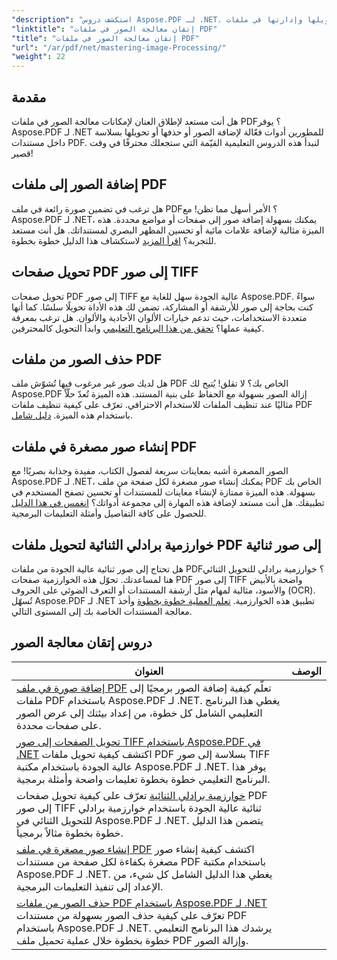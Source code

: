 ```yaml
---
"description": "استكشف دروس Aspose.PDF لـ .NET. أتقن إضافة الصور وتحويلها وإدارتها في ملفات PDF باستخدام أدلة سهلة الاستخدام ومُحسّنة لمحركات البحث وأمثلة برمجية."
"linktitle": "إتقان معالجة الصور في ملفات PDF"
"title": "إتقان معالجة الصور في ملفات PDF"
"url": "/ar/pdf/net/mastering-image-Processing/"
"weight": 22
---
```


## مقدمة

هل أنت مستعد لإطلاق العنان لإمكانات معالجة الصور في ملفات PDF؟ يوفر Aspose.PDF لـ .NET للمطورين أدوات فعّالة لإضافة الصور أو حذفها أو تحويلها بسلاسة داخل مستندات PDF. لنبدأ هذه الدروس التعليمية القيّمة التي ستجعلك محترفًا في وقت قصير!

## إضافة الصور إلى ملفات PDF  

هل ترغب في تضمين صورة رائعة في ملف PDF؟ الأمر أسهل مما تظن! مع Aspose.PDF لـ .NET، يمكنك بسهولة إضافة صور إلى صفحات أو مواضع محددة. هذه الميزة مثالية لإضافة علامات مائية أو تحسين المظهر البصري لمستنداتك. هل أنت مستعد للتجربة؟ [اقرأ المزيد](./adding-image/) لاستكشاف هذا الدليل خطوة بخطوة.

## تحويل صفحات PDF إلى صور TIFF  

تحويل صفحات PDF إلى صور TIFF عالية الجودة سهل للغاية مع Aspose.PDF. سواءً كنت بحاجة إلى صور للأرشفة أو المشاركة، تضمن لك هذه الأداة تحويلًا سلسًا. كما أنها متعددة الاستخدامات، حيث تدعم خيارات الألوان الأحادية والألوان. هل ترغب بمعرفة كيفية عملها؟ [تحقق من هذا البرنامج التعليمي](./convert-pages-to-tiff-images/) وابدأ التحويل كالمحترفين.

## حذف الصور من ملفات PDF  

هل لديك صور غير مرغوب فيها تُشوّش ملف PDF الخاص بك؟ لا تقلق! يُتيح لك Aspose.PDF إزالة الصور بسهولة مع الحفاظ على بنية المستند. هذه الميزة تُعدّ حلّاً مثاليًا عند تنظيف الملفات للاستخدام الاحترافي. تعرّف على كيفية تنظيف ملفات PDF باستخدام هذه الميزة. [دليل شامل](./delete-images-from-pdf-files/).  

## إنشاء صور مصغرة في ملفات PDF  

الصور المصغرة أشبه بمعاينات سريعة لفصول الكتاب، مفيدة وجذابة بصريًا! مع Aspose.PDF لـ .NET، يمكنك إنشاء صور مصغرة لكل صفحة من ملف PDF الخاص بك بسهولة. هذه الميزة ممتازة لإنشاء معاينات للمستندات أو تحسين تصفح المستخدم في تطبيقك. هل أنت مستعد لإضافة هذه المهارة إلى مجموعة أدواتك؟ [انغمس في هذا الدليل](./creating-thumbnail-images/) للحصول على كافة التفاصيل وأمثلة التعليمات البرمجية.

## خوارزمية برادلي الثنائية لتحويل ملفات PDF إلى صور ثنائية  

هل تحتاج إلى صور ثنائية عالية الجودة من ملفات PDF؟ خوارزمية برادلي للتحويل الثنائي هنا لمساعدتك. تحوّل هذه الخوارزمية صفحات PDF إلى صور TIFF واضحة بالأبيض والأسود، مثالية لمهام مثل أرشفة المستندات أو التعرف الضوئي على الحروف (OCR). تُسهّل Aspose.PDF لـ .NET تطبيق هذه الخوارزمية. [تعلم العملية خطوة بخطوة](./bradley-binarization-algorithm/) وأخذ معالجة المستندات الخاصة بك إلى المستوى التالي.

## دروس إتقان معالجة الصور
| العنوان | الوصف |
| --- | --- | 
| [إضافة صورة في ملف PDF](./adding-image/) تعلّم كيفية إضافة الصور برمجيًا إلى ملفات PDF باستخدام Aspose.PDF لـ .NET. يغطي هذا البرنامج التعليمي الشامل كل خطوة، من إعداد بيئتك إلى عرض الصور على صفحات محددة.  
| [تحويل الصفحات إلى صور TIFF باستخدام Aspose.PDF في .NET](./convert-pages-to-tiff-images/) اكتشف كيفية تحويل ملفات PDF بسلاسة إلى صور TIFF عالية الجودة باستخدام مكتبة Aspose.PDF لـ .NET. يوفر هذا البرنامج التعليمي خطوة بخطوة تعليمات واضحة وأمثلة برمجية.  
| [خوارزمية برادلي الثنائية](./bradley-binarization-algorithm/) تعرّف على كيفية تحويل صفحات PDF إلى صور TIFF ثنائية عالية الجودة باستخدام خوارزمية برادلي للتحويل الثنائي في Aspose.PDF لـ .NET. يتضمن هذا الدليل خطوة بخطوة مثالاً برمجياً.   
| [إنشاء صور مصغرة في ملف PDF](./creating-thumbnail-images/) اكتشف كيفية إنشاء صور مصغرة بكفاءة لكل صفحة من مستندات PDF باستخدام مكتبة Aspose.PDF لـ .NET. يغطي هذا الدليل الشامل كل شيء، من الإعداد إلى تنفيذ التعليمات البرمجية.  
| [حذف الصور من ملفات PDF باستخدام Aspose.PDF لـ .NET](./delete-images-from-pdf-files/) تعرّف على كيفية حذف الصور بسهولة من مستندات PDF باستخدام Aspose.PDF لـ .NET. يرشدك هذا البرنامج التعليمي خطوة بخطوة خلال عملية تحميل ملف PDF وإزالة الصور.